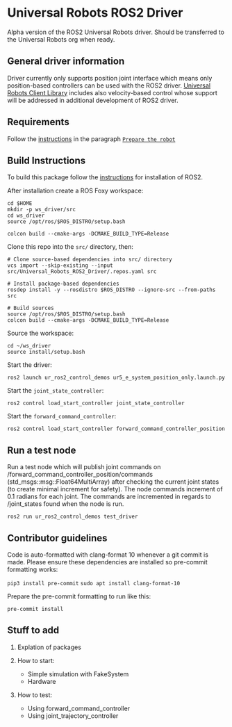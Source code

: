 # Universal Robots ROS2 Driver

Alpha version of the ROS2 Universal Robots driver. Should be transferred to the Universal Robots org when ready.

## General driver information
Driver currently only supports position joint interface which means only position-based controllers can be used with
the ROS2 driver. [Universal Robots Client Library](https://github.com/UniversalRobots/Universal_Robots_Client_Library) includes also
velocity-based control whose support will be addressed in additional development of ROS2 driver.

## Requirements

Follow the [instructions](https://github.com/UniversalRobots/Universal_Robots_ROS_Driver#setting-up-a-ur-robot-for-ur_robot_driver) in the paragraph
[`Prepare the robot` ](https://github.com/UniversalRobots/Universal_Robots_ROS_Driver#prepare-the-robot)

## Build Instructions

To build this package follow the [instructions](https://index.ros.org/doc/ros2/Tutorials/Workspace/Creating-A-Workspace/) for installation of ROS2.

After installation create a ROS Foxy workspace:
```
cd $HOME
mkdir -p ws_driver/src
cd ws_driver
source /opt/ros/$ROS_DISTRO/setup.bash

colcon build --cmake-args -DCMAKE_BUILD_TYPE=Release

```

Clone this repo into the `src/` directory, then:

```
# Clone source-based dependencies into src/ directory
vcs import --skip-existing --input src/Universal_Robots_ROS2_Driver/.repos.yaml src

# Install package-based dependencies
rosdep install -y --rosdistro $ROS_DISTRO --ignore-src --from-paths src

# Build sources
source /opt/ros/$ROS_DISTRO/setup.bash
colcon build --cmake-args -DCMAKE_BUILD_TYPE=Release
```
Source the workspace:

```
cd ~/ws_driver
source install/setup.bash
```

Start the driver:

```
ros2 launch ur_ros2_control_demos ur5_e_system_position_only.launch.py
```

Start the `joint_state_controller`:

```
ros2 control load_start_controller joint_state_controller
```

Start the `forward_command_controller`:

```
ros2 control load_start_controller forward_command_controller_position
```

## Run a test node
Run a test node which will publish joint commands on /forward_command_controller_position/commands (std_msgs::msg::Float64MultiArray)
after checking the current joint states (to create minimal increment for safety). The node commands increment of 0.1 radians for each
joint. The commands are incremented in regards to /joint_states found when the node is run.

```
ros2 run ur_ros2_control_demos test_driver
```

## Contributor guidelines
Code is auto-formatted with clang-format 10 whenever a git commit is made. Please ensure these dependencies are installed so pre-commit formatting works:

`pip3 install pre-commit`
`sudo apt install clang-format-10`

Prepare the pre-commit formatting to run like this:

`pre-commit install`


## Stuff to add

1. Explation of packages
2. How to start:
   - Simple simulation with FakeSystem
   - Hardware

3. How to test:
   - Using forward_command_controller
   - Using joint_trajectory_controller
